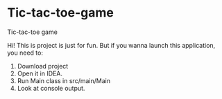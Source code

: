 Tic-tac-toe-game
================

Tic-tac-toe game

Hi! This is project is just for fun.
But if you wanna launch this application, you need to:
1) Download project
2) Open it in IDEA.
3) Run Main class in src/main/Main
4) Look at console output.
